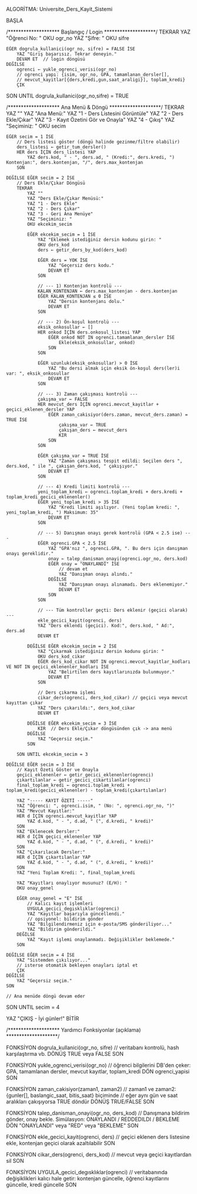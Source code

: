 ALGORİTMA: Universite_Ders_Kayit_Sistemi

BAŞLA

/********************
  Başlangıç / Login
********************/
TEKRAR
    YAZ "Öğrenci No: "
    OKU ogr_no
    YAZ "Şifre: "
    OKU sifre

    EĞER dogrula_kullanici(ogr_no, sifre) = FALSE İSE
        YAZ "Giriş başarısız. Tekrar deneyin."
        DEVAM ET  // login döngüsü
    DEĞİLSE
        ogrenci ← yukle_ogrenci_verisi(ogr_no)
        // ogrenci yapı: {isim, ogr_no, GPA, tamamlanan_dersler[], 
        // mevcut_kayitlar[{ders,kredi,gun,saat_araligi}], toplam_kredi}
        ÇIK
SON UNTIL dogrula_kullanici(ogr_no,sifre) = TRUE

/********************
  Ana Menü & Döngü
********************/
TEKRAR
    YAZ ""
    YAZ "Ana Menü:"
    YAZ "1 - Ders Listesini Görüntüle"
    YAZ "2 - Ders Ekle/Çıkar"
    YAZ "3 - Kayıt Özetini Gör ve Onayla"
    YAZ "4 - Çıkış"
    YAZ "Seçiminiz: "
    OKU secim

    EĞER secim = 1 İSE
        // Ders listesi göster (döngü halinde gezinme/filtre olabilir)
        ders_listesi ← getir_tum_dersler()
        HER ders İÇİN ders_listesi YAP
            YAZ ders.kod, " - ", ders.ad, " (Kredi:", ders.kredi, ") Kontenjan:", ders.kontenjan, "/", ders.max_kontenjan
        SON

    DEĞİLSE EĞER secim = 2 İSE
        // Ders Ekle/Çıkar Döngüsü
        TEKRAR
            YAZ ""
            YAZ "Ders Ekle/Çıkar Menüsü:"
            YAZ "1 - Ders Ekle"
            YAZ "2 - Ders Çıkar"
            YAZ "3 - Geri Ana Menüye"
            YAZ "Seçiminiz: "
            OKU ekcekim_secim

            EĞER ekcekim_secim = 1 İSE
                YAZ "Eklemek istediğiniz dersin kodunu girin: "
                OKU ders_kod
                ders ← getir_ders_by_kod(ders_kod)

                EĞER ders = YOK İSE
                    YAZ "Geçersiz ders kodu."
                    DEVAM ET
                SON

                // --- 1) Kontenjan kontrolü ---
                KALAN_KONTENJAN ← ders.max_kontenjan - ders.kontenjan
                EĞER KALAN_KONTENJAN ≤ 0 İSE
                    YAZ "Dersin kontenjanı dolu."
                    DEVAM ET
                SON

                // --- 2) Ön-koşul kontrolü ---
                eksik_onkosullar ← []
                HER onkod İÇİN ders.onkosul_listesi YAP
                    EĞER onkod NOT IN ogrenci.tamamlanan_dersler İSE
                        Ekle(eksik_onkosullar, onkod)
                    SON
                SON

                EĞER uzunluk(eksik_onkosullar) > 0 İSE
                    YAZ "Bu dersi almak için eksik ön-koşul ders(ler)i var: ", eksik_onkosullar
                    DEVAM ET
                SON

                // --- 3) Zaman çakışması kontrolü ---
                çakışma_var ← FALSE
                HER mevcut_ders İÇİN ogrenci.mevcut_kayitlar + geçici_eklenen_dersler YAP
                    EĞER zaman_cakisiyor(ders.zaman, mevcut_ders.zaman) = TRUE İSE
                        çakışma_var ← TRUE
                        çakışan_ders ← mevcut_ders
                        KIR
                    SON
                SON

                EĞER çakışma_var = TRUE İSE
                    YAZ "Zaman çakışması tespit edildi: Seçilen ders ", ders.kod, " ile ", çakışan_ders.kod, " çakışıyor."
                    DEVAM ET
                SON

                // --- 4) Kredi limiti kontrolü ---
                yeni_toplam_kredi ← ogrenci.toplam_kredi + ders.kredi + toplam_kredi_gecici_eklenenler()
                EĞER yeni_toplam_kredi > 35 İSE
                    YAZ "Kredi limiti aşılıyor. (Yeni toplam kredi: ", yeni_toplam_kredi, ") Maksimum: 35"
                    DEVAM ET
                SON

                // --- 5) Danışman onayı gerek kontrolü (GPA < 2.5 ise) ---
                EĞER ogrenci.GPA < 2.5 İSE
                    YAZ "GPA'nız ", ogrenci.GPA, ". Bu ders için danışman onayı gereklidir."
                    onay ← talep_danisman_onayi(ogrenci.ogr_no, ders.kod)
                    EĞER onay = "ONAYLANDI" İSE
                        // devam et
                        YAZ "Danışman onayı alındı."
                    DEĞİLSE
                        YAZ "Danışman onayı alınamadı. Ders eklenemiyor."
                        DEVAM ET
                    SON
                SON

                // --- Tüm kontroller geçti: Ders eklenir (geçici olarak) ---
                ekle_gecici_kayit(ogrenci, ders)
                YAZ "Ders eklendi (geçici). Kod:", ders.kod, " Ad:", ders.ad
                DEVAM ET

            DEĞİLSE EĞER ekcekim_secim = 2 İSE
                YAZ "Çıkarmak istediğiniz dersin kodunu girin: "
                OKU ders_kod_cikar
                EĞER ders_kod_cikar NOT IN ogrenci.mevcut_kayitlar_kodları VE NOT IN geçici_eklenenler_kodları İSE
                    YAZ "Belirtilen ders kayıtlarınızda bulunmuyor."
                    DEVAM ET
                SON

                // Ders çıkarma işlemi
                cikar_ders(ogrenci, ders_kod_cikar) // geçici veya mevcut kayıttan çıkar
                YAZ "Ders çıkarıldı:", ders_kod_cikar
                DEVAM ET

            DEĞİLSE EĞER ekcekim_secim = 3 İSE
                KIR  // Ders Ekle/Çıkar döngüsünden çık -> ana menü
            DEĞİLSE
                YAZ "Geçersiz seçim."
            SON

        SON UNTIL ekcekim_secim = 3

    DEĞİLSE EĞER secim = 3 İSE
        // Kayıt Özeti Göster ve Onayla
        geçici_eklenenler ← getir_gecici_eklenenler(ogrenci)
        çıkartılanlar ← getir_gecici_cikartilanlar(ogrenci)
        final_toplam_kredi ← ogrenci.toplam_kredi + toplam_kredi(gecici_eklenenler) - toplam_kredi(çıkartılanlar)

        YAZ "----- KAYIT ÖZETİ -----"
        YAZ "Öğrenci: ", ogrenci.isim, " (No: ", ogrenci.ogr_no, ")"
        YAZ "Mevcut Kayıtlar:"
        HER d İÇİN ogrenci.mevcut_kayitlar YAP
            YAZ d.kod, " - ", d.ad, " (", d.kredi, " kredi)"
        SON
        YAZ "Eklenecek Dersler:"
        HER d İÇİN geçici_eklenenler YAP
            YAZ d.kod, " - ", d.ad, " (", d.kredi, " kredi)"
        SON
        YAZ "Çıkarılacak Dersler:"
        HER d İÇİN çıkartılanlar YAP
            YAZ d.kod, " - ", d.ad, " (", d.kredi, " kredi)"
        SON
        YAZ "Yeni Toplam Kredi: ", final_toplam_kredi

        YAZ "Kayıtları onaylıyor musunuz? (E/H): "
        OKU onay_genel

        EĞER onay_genel = "E" İSE
            // Kalıcı kayıt işlemleri
            UYGULA_gecici_degısklıklar(ogrenci)
            YAZ "Kayıtlar başarıyla güncellendi."
            // opsiyonel: bildirim gönder
            YAZ "Bilgilendirmeniz için e-posta/SMS gönderiliyor..."
            YAZ "Bildirim gönderildi."
        DEĞİLSE
            YAZ "Kayıt işlemi onaylanmadı. Değişiklikler beklemede."
        SON

    DEĞİLSE EĞER secim = 4 İSE
        YAZ "Sistemden çıkılıyor..."
        // isterse otomatik bekleyen onayları iptal et
        ÇIK
    DEĞİLSE
        YAZ "Geçersiz seçim."
    SON

    // Ana menüde döngü devam eder

SON UNTIL secim = 4

YAZ "ÇIKIŞ - İyi günler!"
BİTİR

/********************
  Yardımcı Fonksiyonlar (açıklama)
********************/

FONKSİYON dogrula_kullanici(ogr_no, sifre)
    // veritabanı kontrolü, hash karşılaştırma vb.
    DÖNÜŞ TRUE veya FALSE
SON

FONKSİYON yukle_ogrenci_verisi(ogr_no)
    // öğrenci bilgilerini DB'den çeker: GPA, tamamlanan dersler, mevcut kayıtlar, toplam_kredi
    DÖN ogrenci_yapisi
SON

FONKSİYON zaman_cakisiyor(zaman1, zaman2)
    // zaman1 ve zaman2: {gunler[], baslangic_saat, bitis_saat} biçiminde
    // eğer aynı gün ve saat aralıkları çakışıyorsa TRUE döndür
    DÖNÜŞ TRUE/FALSE
SON

FONKSİYON talep_danisman_onayi(ogr_no, ders_kod)
    // Danışmana bildirim gönder, onay bekle. Simülasyon: ONAYLANDI / REDDEDILDI / BEKLEME
    DÖN "ONAYLANDI" veya "RED" veya "BEKLEME"
SON

FONKSİYON ekle_gecici_kayit(ogrenci, ders)
    // geçici eklenen ders listesine ekle, kontenjan geçici olarak azaltılabilir
SON

FONKSİYON cikar_ders(ogrenci, ders_kod)
    // mevcut veya geçici kayıtlardan sil
SON

FONKSİYON UYGULA_gecici_degısklıklar(ogrenci)
    // veritabanında değişiklikleri kalıcı hale getir: kontenjan güncelle, öğrenci kayıtlarını güncelle, kredi güncelle
SON

